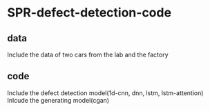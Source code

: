 # SPR-defect-detection-code
## data 
Include the data of two cars from the lab and the factory  
## code
Include the defect detection model(1d-cnn, dnn, lstm, lstm-attention)  
Inlcude the generating model(cgan)  



